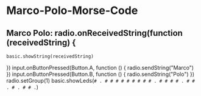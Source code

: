 # Marco-Polo-Morse-Code
## Marco Polo: radio.onReceivedString(function (receivedString) {
    basic.showString(receivedString)
})
input.onButtonPressed(Button.A, function () {
    radio.sendString("Marco")
})
input.onButtonPressed(Button.B, function () {
    radio.sendString("Polo")
})
radio.setGroup(1)
basic.showLeds(`
    # . # # #
    # # # # #
    # . # # #
    # . # # .
    # . # # .
    `)
